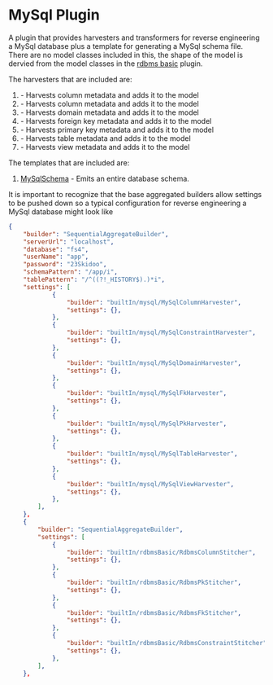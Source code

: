 # MySql Plugin

A plugin that provides harvesters and transformers for reverse engineering a MySql database plus a template for generating a MySql schema file. There are no model classes included in this, the shape of the model is dervied from the model classes in the [rdbms basic](../rdbms-basic/README.md) plugin.

The harvesters that are included are:

1. [](./MySqlColumnHarvester.ts) - Harvests column metadata and adds it to the model
1. [](./MySqlConstraintHarvester.ts) - Harvests column metadata and adds it to the model
1. [](./MySqlDomainHarvester.ts) - Harvests domain metadata and adds it to the model
1. [](./MySqlFkHarvester.ts) - Harvests foreign key metadata and adds it to the model
1. [](./MySqlPkHarvester.ts) - Harvests primary key metadata and adds it to the model
1. [](./MySqlTableHarvester.ts) - Harvests table metadata and adds it to the model
1. [](./MySqlViewHarvester.ts) - Harvests view metadata and adds it to the model

The templates that are included are:

1. [MySqlSchema](./MySqlSchema.handlebars) - Emits an entire database schema.

It is important to recognize that the base aggregated builders allow settings to be pushed down so a typical configuration for reverse engineering a MySql database might look like

```json
{
	"builder": "SequentialAggregateBuilder",
	"serverUrl": "localhost",
	"database": "fs4",
	"userName": "app",
	"password": "23Skidoo",
	"schemaPattern": "/app/i",
	"tablePattern": "/^((?!_HISTORY$).)*i",
	"settings": [
			{
				"builder": "builtIn/mysql/MySqlColumnHarvester",
				"settings": {},
			},
			{
				"builder": "builtIn/mysql/MySqlConstraintHarvester",
				"settings": {},
			},
			{
				"builder": "builtIn/mysql/MySqlDomainHarvester",
				"settings": {},
			},
			{
				"builder": "builtIn/mysql/MySqlFkHarvester",
				"settings": {},
			},
			{
				"builder": "builtIn/mysql/MySqlPkHarvester",
				"settings": {},
			},
			{
				"builder": "builtIn/mysql/MySqlTableHarvester",
				"settings": {},
			},
			{
				"builder": "builtIn/mysql/MySqlViewHarvester",
				"settings": {},
			},
		],
	},
	{
		"builder": "SequentialAggregateBuilder",
		"settings": [
			{
				"builder": "builtIn/rdbmsBasic/RdbmsColumnStitcher",
				"settings": {},
			},
			{
				"builder": "builtIn/rdbmsBasic/RdbmsPkStitcher",
				"settings": {},
			},
			{
				"builder": "builtIn/rdbmsBasic/RdbmsFkStitcher",
				"settings": {},
			},
			{
				"builder": "builtIn/rdbmsBasic/RdbmsConstraintStitcher",
				"settings": {},
			},
		],
	},
```
